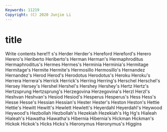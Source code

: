 ```yaml
---
Keywords: 11219
Copyright: (C) 2020 Junjie Li
---
```


# title

Write contents here!!!
s's
Herder 
Herder's 
Hereford 
Hereford's 
Herero 
Herero's 
Heriberto 
Heriberto's 
Herman 
Herman's
Hermaphroditus 
Hermaphroditus's 
Hermes 
Hermes's 
Herminia 
Herminia's 
Hermitage 
Hermitage's 
Hermite 
Hermite's
Hermosillo 
Hermosillo's 
Hernandez 
Hernandez's 
Herod 
Herod's 
Herodotus 
Herodotus's 
Heroku 
Heroku's
Herrera 
Herrera's 
Herrick 
Herrick's 
Herring 
Herring's 
Herschel 
Herschel's 
Hersey 
Hersey's
Hershel 
Hershel's 
Hershey 
Hershey's 
Hertz 
Hertz's 
Hertzsprung 
Hertzsprung's 
Herzegovina 
Herzegovina's
Herzl 
Herzl's 
Heshvan 
Heshvan's 
Hesiod 
Hesiod's 
Hesperus 
Hesperus's 
Hess 
Hess's
Hesse 
Hesse's 
Hessian 
Hessian's 
Hester 
Hester's 
Heston 
Heston's 
Hettie 
Hettie's
Hewitt 
Hewitt's 
Hewlett 
Hewlett's 
Heyerdahl 
Heyerdahl's 
Heywood 
Heywood's 
Hezbollah 
Hezbollah's
Hezekiah 
Hezekiah's 
Hg 
Hg's 
Hialeah 
Hialeah's 
Hiawatha 
Hiawatha's 
Hibernia 
Hibernia's
Hickman 
Hickman's 
Hickok 
Hickok's 
Hicks 
Hicks's 
Hieronymus 
Hieronymus's 
Higgins 
